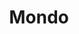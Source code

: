 ---
title: Mondo
WIP: false
tag: Hackathon
isProject: true
description: A website for visualising your savings, made for MLH Prime 2017.
languages: [JS, THREEJS, MONGODB, HTML, CSS, EXPRESS]
thumbnail: https://via.placeholder.com/640x320.png?text=Background-image
---
